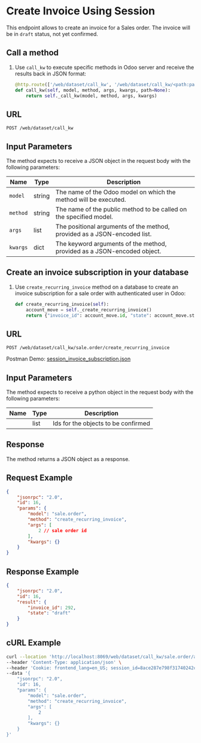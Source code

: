 Create Invoice Using Session
===========================================

This endpoint allows to create an invoice for a Sales order. The invoice will be in `draft` status, not yet confirmed.

Call a method
-------------

1. Use `call_kw` to execute specific methods in Odoo server and receive the results back in JSON format:

    ```python
    @http.route(['/web/dataset/call_kw', '/web/dataset/call_kw/<path:path>'], type='json', auth="user")
    def call_kw(self, model, method, args, kwargs, path=None):
        return self._call_kw(model, method, args, kwargs)
    ```

## URL

```
POST /web/dataset/call_kw
```

## Input Parameters

The method expects to receive a JSON object in the request body with the following parameters:

| Name        | Type    | Description                                                                   |
|-------------|---------|-------------------------------------------------------------------------------|
| `model`     | string  | The name of the Odoo model on which the method will be executed.              |
| `method`    | string  | The name of the public method to be called on the specified model.            |
| `args`      | list    | The positional arguments of the method, provided as a JSON-encoded list.      |
| `kwargs`    | dict    | The keyword arguments of the method, provided as a JSON-encoded object.       |

Create an invoice subscription in your database
-----------------------------------

1. Use `create_recurring_invoice` method on a database to create an invoice subscription for a sale order with authenticated user in Odoo:

    ```python
    def create_recurring_invoice(self):
        account_move = self._create_recurring_invoice()
        return {"invoice_id": account_move.id, "state": account_move.state}
    ```

## URL

```
POST /web/dataset/call_kw/sale.order/create_recurring_invoice
```

Postman Demo: [session_invoice_subscription.json](postman_collection.json)

## Input Parameters

The method expects to receive a python object in the request body with the following parameters:

| Name        | Type          | Description                                                                  |
|-------------|---------------|------------------------------------------------------------------------------|
|             | list          | Ids for the objects to be confirmed                                          |

## Response

The method returns a JSON object as a response.

## Request Example

```json
{
    "jsonrpc": "2.0",
    "id": 16,
    "params": {
        "model": "sale.order",
        "method": "create_recurring_invoice",
        "args": [
            2 // sale order id
        ],
        "kwargs": {}
    }
}
```

## Response Example

```json
{
    "jsonrpc": "2.0",
    "id": 16,
    "result": {
        "invoice_id": 292,
        "state": "draft"
    }
}
```

## cURL Example

```bash
curl --location 'http://localhost:8069/web/dataset/call_kw/sale.order/action_confirm' \
--header 'Content-Type: application/json' \
--header 'Cookie: frontend_lang=en_US; session_id=8ace287e798f31740242c2a1cdbe8b45352d7e72' \
--data '{
    "jsonrpc": "2.0",
    "id": 16,
    "params": {
        "model": "sale.order",
        "method": "create_recurring_invoice",
        "args": [
            2 
        ],
        "kwargs": {}
    }
}'
```

